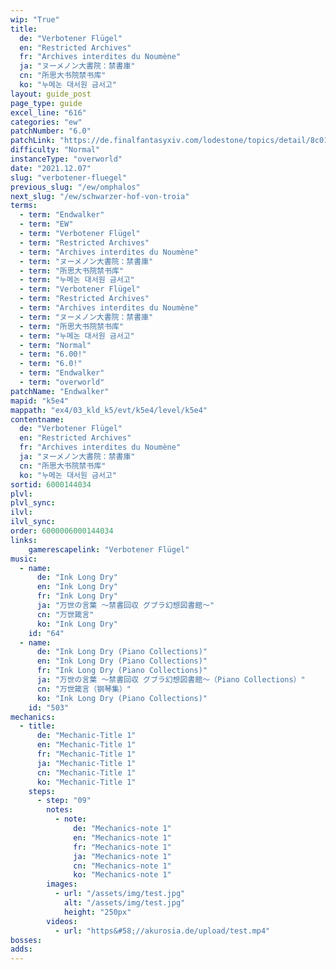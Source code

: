 ```yaml
---
wip: "True"
title:
  de: "Verbotener Flügel"
  en: "Restricted Archives"
  fr: "Archives interdites du Noumène"
  ja: "ヌーメノン大書院：禁書庫"
  cn: "所思大书院禁书库"
  ko: "누메논 대서원 금서고"
layout: guide_post
page_type: guide
excel_line: "616"
categories: "ew"
patchNumber: "6.0"
patchLink: "https://de.finalfantasyxiv.com/lodestone/topics/detail/8c0146ce7f89035f0f27dcad1edcf30d3037fcf5"
difficulty: "Normal"
instanceType: "overworld"
date: "2021.12.07"
slug: "verbotener-fluegel"
previous_slug: "/ew/omphalos"
next_slug: "/ew/schwarzer-hof-von-troia"
terms:
  - term: "Endwalker"
  - term: "EW"
  - term: "Verbotener Flügel"
  - term: "Restricted Archives"
  - term: "Archives interdites du Noumène"
  - term: "ヌーメノン大書院：禁書庫"
  - term: "所思大书院禁书库"
  - term: "누메논 대서원 금서고"
  - term: "Verbotener Flügel"
  - term: "Restricted Archives"
  - term: "Archives interdites du Noumène"
  - term: "ヌーメノン大書院：禁書庫"
  - term: "所思大书院禁书库"
  - term: "누메논 대서원 금서고"
  - term: "Normal"
  - term: "6.00!"
  - term: "6.0!"
  - term: "Endwalker"
  - term: "overworld"
patchName: "Endwalker"
mapid: "k5e4"
mappath: "ex4/03_kld_k5/evt/k5e4/level/k5e4"
contentname:
  de: "Verbotener Flügel"
  en: "Restricted Archives"
  fr: "Archives interdites du Noumène"
  ja: "ヌーメノン大書院：禁書庫"
  cn: "所思大书院禁书库"
  ko: "누메논 대서원 금서고"
sortid: 6000144034
plvl: 
plvl_sync: 
ilvl: 
ilvl_sync: 
order: 6000006000144034
links:
    gamerescapelink: "Verbotener Flügel"
music:
  - name:
      de: "Ink Long Dry"
      en: "Ink Long Dry"
      fr: "Ink Long Dry"
      ja: "万世の言葉 ～禁書回収 グブラ幻想図書館～"
      cn: "万世箴言"
      ko: "Ink Long Dry"
    id: "64"
  - name:
      de: "Ink Long Dry (Piano Collections)"
      en: "Ink Long Dry (Piano Collections)"
      fr: "Ink Long Dry (Piano Collections)"
      ja: "万世の言葉 ～禁書回収 グブラ幻想図書館～（Piano Collections）"
      cn: "万世箴言（钢琴集）"
      ko: "Ink Long Dry (Piano Collections)"
    id: "503"
mechanics:
  - title:
      de: "Mechanic-Title 1"
      en: "Mechanic-Title 1"
      fr: "Mechanic-Title 1"
      ja: "Mechanic-Title 1"
      cn: "Mechanic-Title 1"
      ko: "Mechanic-Title 1"
    steps:
      - step: "09"
        notes:
          - note:
              de: "Mechanics-note 1"
              en: "Mechanics-note 1"
              fr: "Mechanics-note 1"
              ja: "Mechanics-note 1"
              cn: "Mechanics-note 1"
              ko: "Mechanics-note 1"
        images:
          - url: "/assets/img/test.jpg"
            alt: "/assets/img/test.jpg"
            height: "250px"
        videos:
          - url: "https&#58;//akurosia.de/upload/test.mp4"
bosses:
adds:
---
```

